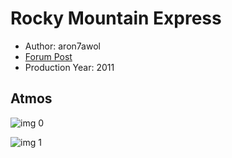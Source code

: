 # Rocky Mountain Express

* Author: aron7awol
* [Forum Post](https://www.avsforum.com/threads/bass-eq-for-filtered-movies.2995212/post-57698020)
* Production Year: 2011

## Atmos

![img 0](https://i.imgur.com/UWGT7Mj.jpg)

![img 1](https://i.imgur.com/4Ebw7Gw.png)

